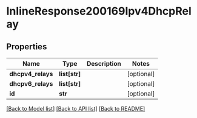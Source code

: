 # InlineResponse200169Ipv4DhcpRelay

## Properties
Name | Type | Description | Notes
------------ | ------------- | ------------- | -------------
**dhcpv4_relays** | **list[str]** |  | [optional] 
**dhcpv6_relays** | **list[str]** |  | [optional] 
**id** | **str** |  | [optional] 

[[Back to Model list]](../README.md#documentation-for-models) [[Back to API list]](../README.md#documentation-for-api-endpoints) [[Back to README]](../README.md)

